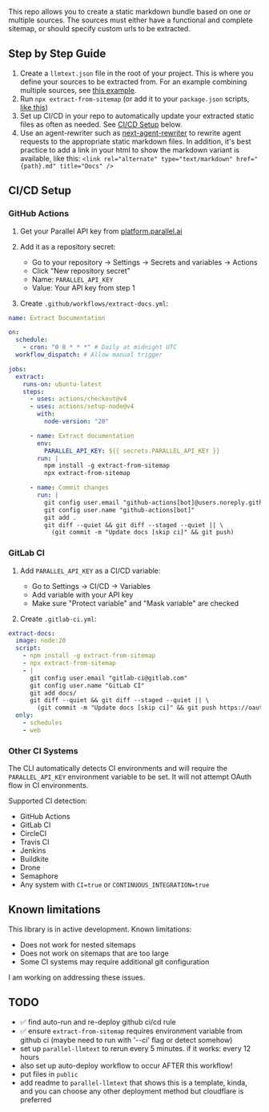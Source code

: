 This repo allows you to create a static markdown bundle based on one or multiple sources. The sources must either have a functional and complete sitemap, or should specify custom urls to be extracted.

## Step by Step Guide

1. Create a `llmtext.json` file in the root of your project. This is where you define your sources to be extracted from. For an example combining multiple sources, see [this example](https://github.com/janwilmake/parallel-llmtext/blob/main/llmtext.json).
2. Run `npx extract-from-sitemap` (or add it to your `package.json` scripts, [like this](https://github.com/janwilmake/parallel-llmtext/blob/main/package.json))
3. Set up CI/CD in your repo to automatically update your extracted static files as often as needed. See [CI/CD Setup](#cicd-setup) below.
4. Use an agent-rewriter such as [next-agent-rewriter](../next-agent-rewriter) to rewrite agent requests to the appropriate static markdown files. In addition, it's best practice to add a link in your html to show the markdown variant is available, like this: `<link rel="alternate" type="text/markdown" href="{path}.md" title="Docs" />`

## CI/CD Setup

### GitHub Actions

1. Get your Parallel API key from [platform.parallel.ai](https://platform.parallel.ai)

2. Add it as a repository secret:

   - Go to your repository → Settings → Secrets and variables → Actions
   - Click "New repository secret"
   - Name: `PARALLEL_API_KEY`
   - Value: Your API key from step 1

3. Create `.github/workflows/extract-docs.yml`:

```yaml
name: Extract Documentation

on:
  schedule:
    - cron: "0 0 * * *" # Daily at midnight UTC
  workflow_dispatch: # Allow manual trigger

jobs:
  extract:
    runs-on: ubuntu-latest
    steps:
      - uses: actions/checkout@v4
      - uses: actions/setup-node@v4
        with:
          node-version: "20"

      - name: Extract documentation
        env:
          PARALLEL_API_KEY: ${{ secrets.PARALLEL_API_KEY }}
        run: |
          npm install -g extract-from-sitemap
          npx extract-from-sitemap

      - name: Commit changes
        run: |
          git config user.email "github-actions[bot]@users.noreply.github.com"
          git config user.name "github-actions[bot]"
          git add .
          git diff --quiet && git diff --staged --quiet || \
            (git commit -m "Update docs [skip ci]" && git push)
```

### GitLab CI

1. Add `PARALLEL_API_KEY` as a CI/CD variable:

   - Go to Settings → CI/CD → Variables
   - Add variable with your API key
   - Make sure "Protect variable" and "Mask variable" are checked

2. Create `.gitlab-ci.yml`:

```yaml
extract-docs:
  image: node:20
  script:
    - npm install -g extract-from-sitemap
    - npx extract-from-sitemap
    - |
      git config user.email "gitlab-ci@gitlab.com"
      git config user.name "GitLab CI"
      git add docs/
      git diff --quiet && git diff --staged --quiet || \
        (git commit -m "Update docs [skip ci]" && git push https://oauth2:${CI_JOB_TOKEN}@${CI_SERVER_HOST}/${CI_PROJECT_PATH}.git HEAD:${CI_COMMIT_REF_NAME})
  only:
    - schedules
    - web
```

### Other CI Systems

The CLI automatically detects CI environments and will require the `PARALLEL_API_KEY` environment variable to be set. It will not attempt OAuth flow in CI environments.

Supported CI detection:

- GitHub Actions
- GitLab CI
- CircleCI
- Travis CI
- Jenkins
- Buildkite
- Drone
- Semaphore
- Any system with `CI=true` or `CONTINUOUS_INTEGRATION=true`

## Known limitations

This library is in active development. Known limitations:

- Does not work for nested sitemaps
- Does not work on sitemaps that are too large
- Some CI systems may require additional git configuration

I am working on addressing these issues.

## TODO

- ✅ find auto-run and re-deploy github ci/cd rule
- ✅ ensure `extract-from-sitemap` requires environment variable from github ci (maybe need to run with '--ci' flag or detect somehow)
- set up `parallel-llmtext` to rerun every 5 minutes. if it works: every 12 hours
- also set up auto-deploy workflow to occur AFTER this workflow!
- put files in `public`
- add readme to `parallel-llmtext` that shows this is a template, kinda, and you can choose any other deployment method but cloudflare is preferred
